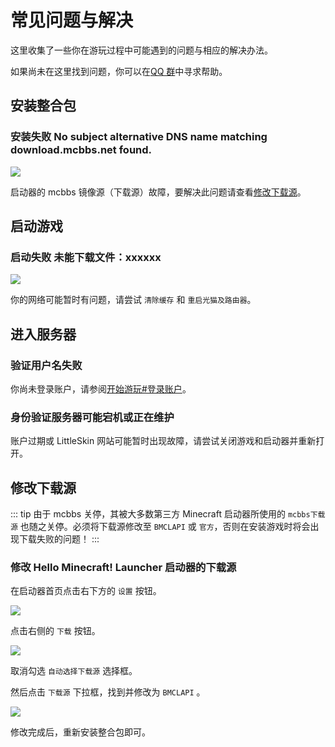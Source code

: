 # 常见问题与解决

这里收集了一些你在游玩过程中可能遇到的问题与相应的解决办法。

如果尚未在这里找到问题，你可以在[QQ 群](https://qm.qq.com/q/2Ly0obalpu)中寻求帮助。

## 安装整合包

### 安装失败 No subject alternative DNS name matching download.mcbbs.net found.

![](/images/troubles-modpack-install-error-1.jpg)

启动器的 mcbbs 镜像源（下载源）故障，要解决此问题请查看[修改下载源](#修改下载源)。

## 启动游戏

### 启动失败 未能下载文件：xxxxxx

![](/images/troubles-start-error-1.jpg)

你的网络可能暂时有问题，请尝试 `清除缓存` 和 `重启光猫及路由器`。

## 进入服务器

### 验证用户名失败

你尚未登录账户，请参阅[开始游玩#登录账户](/guide/getting-started#登录账户)。

### 身份验证服务器可能宕机或正在维护

账户过期或 LittleSkin 网站可能暂时出现故障，请尝试关闭游戏和启动器并重新打开。

## 修改下载源

::: tip
由于 mcbbs 关停，其被大多数第三方 Minecraft 启动器所使用的 `mcbbs下载源` 也随之关停。必须将下载源修改至 `BMCLAPI` 或 `官方`，否则在安装游戏时将会出现下载失败的问题！
:::

### 修改 Hello Minecraft! Launcher 启动器的下载源

在启动器首页点击右下方的 `设置` 按钮。

![](/images/change-download-source-step-1.jpg)

点击右侧的 `下载` 按钮。

![](/images/change-download-source-step-2.jpg)

取消勾选 `自动选择下载源` 选择框。

然后点击 `下载源` 下拉框，找到并修改为 `BMCLAPI` 。

![](/images/change-download-source-step-3.jpg)

修改完成后，重新安装整合包即可。
